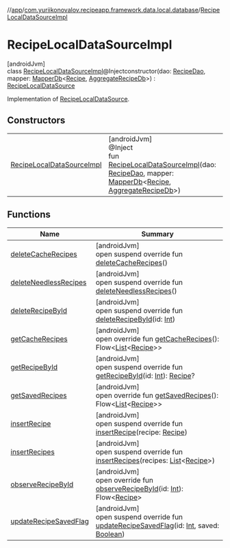 //[app](../../../index.md)/[com.yuriikonovalov.recipeapp.framework.data.local.database](../index.md)/[RecipeLocalDataSourceImpl](index.md)

# RecipeLocalDataSourceImpl

[androidJvm]\
class [RecipeLocalDataSourceImpl](index.md)@Injectconstructor(dao: [RecipeDao](../../com.yuriikonovalov.recipeapp.framework.data.local.database.dao/-recipe-dao/index.md), mapper: [MapperDb](../../com.yuriikonovalov.recipeapp.framework.data.local.database.mapper/-mapper-db/index.md)&lt;[Recipe](../../com.yuriikonovalov.recipeapp.application.entities/-recipe/index.md), [AggregateRecipeDb](../../com.yuriikonovalov.recipeapp.framework.data.local.database.model.relation/-aggregate-recipe-db/index.md)&gt;) : [RecipeLocalDataSource](../../com.yuriikonovalov.recipeapp.data.local/-recipe-local-data-source/index.md)

Implementation of [RecipeLocalDataSource](../../com.yuriikonovalov.recipeapp.data.local/-recipe-local-data-source/index.md).

## Constructors

| | |
|---|---|
| [RecipeLocalDataSourceImpl](-recipe-local-data-source-impl.md) | [androidJvm]<br>@Inject<br>fun [RecipeLocalDataSourceImpl](-recipe-local-data-source-impl.md)(dao: [RecipeDao](../../com.yuriikonovalov.recipeapp.framework.data.local.database.dao/-recipe-dao/index.md), mapper: [MapperDb](../../com.yuriikonovalov.recipeapp.framework.data.local.database.mapper/-mapper-db/index.md)&lt;[Recipe](../../com.yuriikonovalov.recipeapp.application.entities/-recipe/index.md), [AggregateRecipeDb](../../com.yuriikonovalov.recipeapp.framework.data.local.database.model.relation/-aggregate-recipe-db/index.md)&gt;) |

## Functions

| Name | Summary |
|---|---|
| [deleteCacheRecipes](delete-cache-recipes.md) | [androidJvm]<br>open suspend override fun [deleteCacheRecipes](delete-cache-recipes.md)() |
| [deleteNeedlessRecipes](delete-needless-recipes.md) | [androidJvm]<br>open suspend override fun [deleteNeedlessRecipes](delete-needless-recipes.md)() |
| [deleteRecipeById](delete-recipe-by-id.md) | [androidJvm]<br>open suspend override fun [deleteRecipeById](delete-recipe-by-id.md)(id: [Int](https://kotlinlang.org/api/latest/jvm/stdlib/kotlin/-int/index.html)) |
| [getCacheRecipes](get-cache-recipes.md) | [androidJvm]<br>open override fun [getCacheRecipes](get-cache-recipes.md)(): Flow&lt;[List](https://kotlinlang.org/api/latest/jvm/stdlib/kotlin.collections/-list/index.html)&lt;[Recipe](../../com.yuriikonovalov.recipeapp.application.entities/-recipe/index.md)&gt;&gt; |
| [getRecipeById](get-recipe-by-id.md) | [androidJvm]<br>open suspend override fun [getRecipeById](get-recipe-by-id.md)(id: [Int](https://kotlinlang.org/api/latest/jvm/stdlib/kotlin/-int/index.html)): [Recipe](../../com.yuriikonovalov.recipeapp.application.entities/-recipe/index.md)? |
| [getSavedRecipes](get-saved-recipes.md) | [androidJvm]<br>open override fun [getSavedRecipes](get-saved-recipes.md)(): Flow&lt;[List](https://kotlinlang.org/api/latest/jvm/stdlib/kotlin.collections/-list/index.html)&lt;[Recipe](../../com.yuriikonovalov.recipeapp.application.entities/-recipe/index.md)&gt;&gt; |
| [insertRecipe](insert-recipe.md) | [androidJvm]<br>open suspend override fun [insertRecipe](insert-recipe.md)(recipe: [Recipe](../../com.yuriikonovalov.recipeapp.application.entities/-recipe/index.md)) |
| [insertRecipes](insert-recipes.md) | [androidJvm]<br>open suspend override fun [insertRecipes](insert-recipes.md)(recipes: [List](https://kotlinlang.org/api/latest/jvm/stdlib/kotlin.collections/-list/index.html)&lt;[Recipe](../../com.yuriikonovalov.recipeapp.application.entities/-recipe/index.md)&gt;) |
| [observeRecipeById](observe-recipe-by-id.md) | [androidJvm]<br>open override fun [observeRecipeById](observe-recipe-by-id.md)(id: [Int](https://kotlinlang.org/api/latest/jvm/stdlib/kotlin/-int/index.html)): Flow&lt;[Recipe](../../com.yuriikonovalov.recipeapp.application.entities/-recipe/index.md)&gt; |
| [updateRecipeSavedFlag](update-recipe-saved-flag.md) | [androidJvm]<br>open suspend override fun [updateRecipeSavedFlag](update-recipe-saved-flag.md)(id: [Int](https://kotlinlang.org/api/latest/jvm/stdlib/kotlin/-int/index.html), saved: [Boolean](https://kotlinlang.org/api/latest/jvm/stdlib/kotlin/-boolean/index.html)) |
